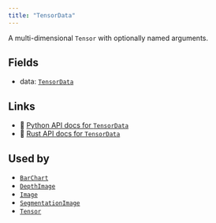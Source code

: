 ```yaml
---
title: "TensorData"
---
```


A multi-dimensional `Tensor` with optionally named arguments.

## Fields

* data: [`TensorData`](../datatypes/tensor_data.md)

## Links
 * 🐍 [Python API docs for `TensorData`](https://ref.rerun.io/docs/python/stable/common/components#rerun.components.TensorData)
 * 🦀 [Rust API docs for `TensorData`](https://docs.rs/rerun/latest/rerun/components/struct.TensorData.html)


## Used by

* [`BarChart`](../archetypes/bar_chart.md)
* [`DepthImage`](../archetypes/depth_image.md)
* [`Image`](../archetypes/image.md)
* [`SegmentationImage`](../archetypes/segmentation_image.md)
* [`Tensor`](../archetypes/tensor.md)
